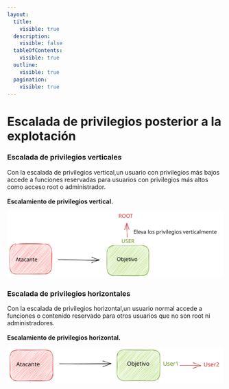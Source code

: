 ```yaml
---
layout:
  title:
    visible: true
  description:
    visible: false
  tableOfContents:
    visible: true
  outline:
    visible: true
  pagination:
    visible: true
---
```


# Escalada de privilegios posterior a la explotación

### **Escalada de privilegios verticales**

Con la escalada de privilegios vertical,un usuario con privilegios más bajos accede a funciones reservadas para usuarios con privilegios más altos como acceso root o administrador.\
\
**Escalamiento de privilegios vertical.**

<img src="../../../.gitbook/assets/file.excalidraw (1).svg" alt="" class="gitbook-drawing">

### Escalada de privilegios horizontales

Con la escalada de privilegios horizontal,un usuario normal accede a funciones o contenido reservado para otros usuarios que no son root ni administradores. \
\
**Escalamiento de privilegios horizontal.**

<img src="../../../.gitbook/assets/file.excalidraw (1) (1).svg" alt="" class="gitbook-drawing">
